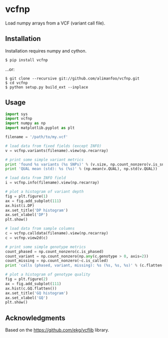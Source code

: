 vcfnp
=====

Load numpy arrays from a VCF (variant call file).

Installation
------------

Installation requires numpy and cython.

```
$ pip install vcfnp
```

...or:

```
$ git clone --recursive git://github.com/alimanfoo/vcfnp.git
$ cd vcfnp
$ python setup.py build_ext --inplace
```

Usage
-----

```python
import sys
import vcfnp
import numpy as np
import matplotlib.pyplot as plt

filename = '/path/to/my.vcf'

# load data from fixed fields (except INFO)
v = vcfnp.variants(filename).view(np.recarray)

# print some simple variant metrics
print 'found %s variants (%s SNPs)' % (v.size, np.count_nonzero(v.is_snp))
print 'QUAL mean (std): %s (%s)' % (np.mean(v.QUAL), np.std(v.QUAL))

# load data from INFO field
i = vcfnp.info(filename).view(np.recarray)

# plot a histogram of variant depth
fig = plt.figure(1)
ax = fig.add_subplot(111)
ax.hist(i.DP)
ax.set_title('DP histogram')
ax.set_xlabel('DP')
plt.show()

# load data from sample columns 
c = vcfnp.calldata(filename).view(np.recarray)
c = vcfnp.view2d(c)

# print some simple genotype metrics
count_phased = np.count_nonzero(c.is_phased)
count_variant = np.count_nonzero(np.any(c.genotype > 0, axis=2)) 
count_missing = np.count_nonzero(~c.is_called)
print 'calls (phased, variant, missing): %s (%s, %s, %s)' % (c.flatten().size, count_phased, count_variant, count_missing)

# plot a histogram of genotype quality
fig = plt.figure(2)
ax = fig.add_subplot(111)
ax.hist(c.GQ.flatten())
ax.set_title('GQ histogram')
ax.set_xlabel('GQ')
plt.show()  
```

Acknowledgments
---------------

Based on the https://github.com/ekg/vcflib library.

